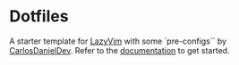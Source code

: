 # Dotfiles

A starter template for [LazyVim](https://github.com/LazyVim/LazyVim) with some `pre-configs`` by [CarlosDanielDev](https://github.com/CarlosDanielDev).
Refer to the [documentation](https://lazyvim.github.io/installation) to get started.
